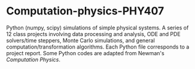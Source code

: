 # Computation-physics-PHY407
Python (numpy, scipy) simulations of simple physical systems.
A series of 12 class projects involving data processing and analysis, ODE and PDE solvers/time steppers, Monte Carlo simulations, and general computation/transformation algorithms. 
Each Python file corresponds to a project report. 
Some Python codes are adapted from Newman's _Computation Physics_.
